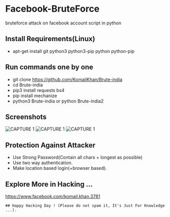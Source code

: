 # Facebook-BruteForce
bruteforce attack on facebook account script in python

## Install Requirements(Linux)
* apt-get install git python3 python3-pip python python-pip

## Run commands one by one
* git clone https://github.com/KomailKhan/Brute-india
* cd Brute-india
* pip3 install requests bs4
* pip install mechanize
* python3 Brute-india or python Brute-india2

## Screenshots
![CAPTURE 1](https://github.com/KomailKhan/Brute-india/blob/master/Screenshots/Capture1.JPG)
![CAPTURE 1](https://github.com/KomailKhan/Brute-india/blob/master/Screenshots/Capture2.JPG)
![CAPTURE 1](https://github.com/KomailKhan/Brute-india/blob/master/Screenshots/Capture3.JPG)

## Protection Against Attacker
* Use Strong Password(Contain all chars + longest as possible)
* Use two way authentication.
* Make location based login(+browser based).

## Explore More in Hacking ...
https://www.facebook.com/komail.khan.3781

~~~
## Happy Hacking Day ! (Please do not spam it, It's Just For Knowledge ...).
~~~
